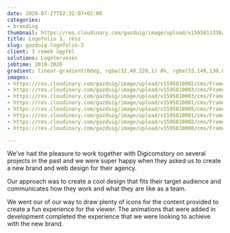 ```yaml
---
date: 2020-07-27T02:32:07+02:00
categories:
- branding
thumbnail: https://res.cloudinary.com/gazduig/image/upload/v1595811338/cms/MBM_mvqvre.png
title: Logofolio 3. rész
slug: gazduig-logofolio-3
client: 3 remek ügyfél
solutions: Logótervezés
jobtime: 2019-2020
gradient: linear-gradient(0deg, rgba(32,40,228,1) 0%, rgba(53,149,130,0) 45%)
images:
- https://res.cloudinary.com/gazduig/image/upload/v1595810002/cms/Frame_37_phl1hz.jpg
- https://res.cloudinary.com/gazduig/image/upload/v1595810003/cms/Frame_36_rjfvxa.jpg
- https://res.cloudinary.com/gazduig/image/upload/v1595810003/cms/Frame_35_jx3sjc.jpg
- https://res.cloudinary.com/gazduig/image/upload/v1595810001/cms/Frame_34_k2hprw.jpg
- https://res.cloudinary.com/gazduig/image/upload/v1595810005/cms/Frame_32_ndojjw.jpg
- https://res.cloudinary.com/gazduig/image/upload/v1595810001/cms/Frame_28_rrwz6p.jpg
- https://res.cloudinary.com/gazduig/image/upload/v1595810002/cms/Frame_30_qj7iko.jpg
- https://res.cloudinary.com/gazduig/image/upload/v1595810000/cms/Frame_26_vsvgdm.jpg

---
```

We’ve had the pleasure to work together with Digicomstory on several projects in the past and we were super happy when they asked us to create a new brand and web design for their agency.

Our approach was to create a cool design that fits their target audience and communicates how they work and what they are like as a team.

We went our of our way to draw plenty of icons for the content provided to create a fun experience for the viewer. The animations that were added in development completed the experience that we were looking to achieve with the new brand.
